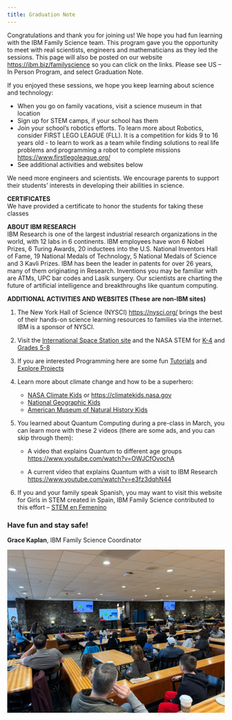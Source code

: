 ```yaml
---
title: Graduation Note
---
```


Congratulations and thank you for joining us!  We hope you had fun learning with the IBM Family Science team.  This program gave you the opportunity to meet with real scientists, engineers and mathematicians as they led the sessions. 
This page will also be posted on our website  https://ibm.biz/familyscience so you can click on the links.  Please see US – In Person Program, and select Graduation Note.

If you enjoyed these sessions, we hope you keep learning about science and technology: 
- When you go on family vacations, visit a science museum in that location
-	Sign up for STEM camps, if your school has them
-	Join your school’s robotics efforts.  To learn more about Robotics, consider FIRST LEGO LEAGUE (FLL).  It is a competition for kids 9 to 16 years old - to learn to work as a team while finding solutions to real life problems and programming a robot to complete missions
https://www.firstlegoleague.org/ 
-	See additional activities and websites below

We need more engineers and scientists.  We encourage parents to support their students’ interests in developing their abilities in science.  

**CERTIFICATES** <br/>
We have provided a certificate to honor the students for taking these classes

**ABOUT IBM RESEARCH** <br/>
IBM Research is one of the largest industrial research organizations in the world, with 12 labs in 6 continents.  IBM employees have won 6 Nobel Prizes, 6 Turing Awards, 20 inductees into the U.S. National Inventors Hall of Fame, 19 National Medals of Technology, 5 National Medals of Science and 3 Kavli Prizes.  IBM has been the leader in patents for over 26 years, many of them originating in Research.  Inventions you may be familiar with are ATMs, UPC bar codes and Lasik surgery.  Our scientists are charting the future of artificial intelligence and breakthroughs like quantum computing.

**ADDITIONAL ACTIVITIES AND WEBSITES (These are non-IBM sites)**
1.	The New York Hall of Science (NYSCI) https://nysci.org/
brings the best of their hands-on science learning resources to families via the internet. IBM is a sponsor of NYSCI. 
2.	Visit the [International Space Station site](https://www.issnationallab.org/stem/learn-at-home/) and the NASA STEM for [K-4](https://www.nasa.gov/stem-at-home-for-students-k-4.html) and [Grades 5-8](https://www.nasa.gov/learning-resources/for-students-grades-5-8/)
3.	If you are interested  Programming here are some fun [Tutorials](https://scratch.mit.edu/projects/editor/?tutorial=all) and [Explore Projects](https://scratch.mit.edu/explore/projects/all)
4.	Learn more about climate change and how to be a superhero: <br/>
    -  [NASA Climate Kids](https://climatekids.nasa.gov/menu/make/) or https://climatekids.nasa.gov
    -  [National Geographic Kids](https://kids.nationalgeographic.com/science/article/climate-change)
    -  [American Museum of Natural History Kids](https://www.amnh.org/explore/ology/climate-change)

5. You learned about Quantum Computing during a pre-class in March, you can learn more with these 2 videos (there are some ads, and you can skip through them):
 
    - A video that explains Quantum to different age groups
        https://www.youtube.com/watch?v=OWJCfOvochA
 
    - A current video that explains Quantum with a visit to IBM Research
        https://www.youtube.com/watch?v=e3fz3dqhN44

6.	If you and your family speak Spanish, you may want to visit this website for Girls in STEM created in Spain, IBM Family Science contributed to this effort – [STEM en Femenino](https://www.stemenfemenino.org/)


### Have fun and stay safe!
**Grace Kaplan**, IBM Family Science Coordinator


![graduation-note](./images/graduation-note.jpg)